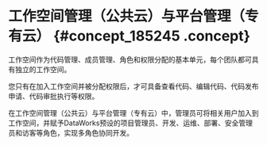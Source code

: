 # 工作空间管理（公共云）与平台管理（专有云） {#concept_185245 .concept}

工作空间作为代码管理、成员管理、角色和权限分配的基本单元，每个团队都可具有独立的工作空间。

您只有在加入工作空间并被分配权限后，才可具备查看代码、编辑代码、代码发布申请、代码审批执行等权限。

在工作空间管理（公共云）与平台管理（专有云）中，管理员可将相关用户加入到工作空间，并赋予DataWorks预设的项目管理员、开发、运维、部署、安全管理员和访客等角色，实现多角色协同开发。

